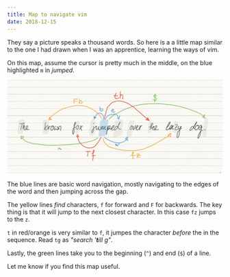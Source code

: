 ```yaml
---
title: Map to navigate vim
date: 2018-12-15
---
```


They say a picture speaks a thousand words.
So here is a a little map similar to the one I had drawn when I was an apprentice, learning the ways of vim.

On this map, assume the cursor is pretty much in the middle, on the blue highlighted `m` in _jumped_.

![A map of how to navigate within a line](./vim-map.jpg 'A map of how to navigate within a line')

The blue lines are basic word navigation, mostly navigating to the edges of the word and then jumping across the gap.

The yellow lines _find_ characters, `f` for forward and `F` for backwards.
The key thing is that it will jump to the next closest character.
In this case `fz` jumps to the `z`.

`t` in red/orange is very similar to `f`, it jumpes the character _before_ the in the sequence.
Read `tg` as _"search '**t**ill g"_.

Lastly, the green lines take you to the beginning (`^`) and end (`$`) of a line.

Let me know if you find this map useful.
